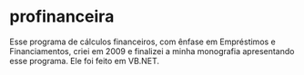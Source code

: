 # profinanceira
Esse programa de cálculos financeiros, com ênfase em Empréstimos e Financiamentos, criei em 2009 e finalizei a minha monografia apresentando esse programa. Ele foi feito em VB.NET.
